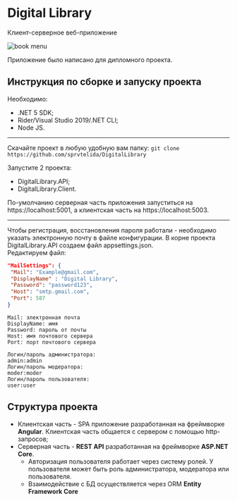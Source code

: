 # Digital Library
Клиент-серверное веб-приложение

![book menu](https://i.ibb.co/kXpQWND/Capture.png)

Приложение было написано для дипломного проекта.

## Инструкция по сборке и запуску проекта
Необходимо: 
   - .NET 5 SDK; 
   -  Rider/Visual Studio 2019/.NET CLI;
   -  Node JS.
   
   ---
   
   Скачайте проект в любую удобную вам папку: `git clone https://github.com/sprvtelida/DigitalLibrary`
   
   Запустите 2 проекта:
   - DigitalLibrary.API;
   - DigitalLibrary.Client.
      
   По-умолчанию серверная часть приложения запуститься на https://localhost:5001, а клиентская часть на https://localhost:5003.
   
   ---
   
   Чтобы регистрация, восстановления пароля работали - необходимо указать электронную почту в файле конфигурации. В корне проекта DigitalLibrary.API создаем файл appsettings.json.</br>
   Редактируем файл:
   ```json 
   "MailSettings": { 
    "Mail": "Example@gmail.com", 
    "DisplayName" : "Digital Library", 
    "Password": "password123", 
    "Host": "smtp.gmail.com",
    "Port": 587
  } 
  ```
  ```
  Mail: электронная почта
  DisplayName: имя
  Password: пароль от почты
  Host: имя почтового сервера
  Port: порт почтового сервера
  ```
  ```
  Логин/пароль администратора:
  admin:admin
  Логин/пароль модератора:
  moder:moder
  Логин/пароль пользователя:
  user:user
  ```
## Структура проекта
   - Клиентская часть - SPA приложение разработанная на фреймворке **Angular**. Клиентская часть общается с сервером с помощью http-запросов;
   - Серверная часть - **REST API** разработанная на фреймворке **ASP.NET Core**.
      - Авторизация пользователя работает через систему ролей. У пользователя может быть роль администратора, модератора или пользователя.
      - Взаимодействие с БД осуществляется через ORM **Entity Framework Core**



